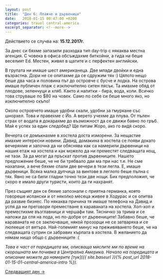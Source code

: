 ```yaml
---
layout: post
title:  "Ден 6: Плажче и дървеници"
date:   2018-01-15 00:47:00 +0200
categories: travel central-america
excerpt_separator: <!--more-->
---
```


Действието се случва на: **15.12.2017г.**

За днес си бяхме запазили разходка тип day-trip с някаква местна агенция. С човека в офиса обсъждахме биткойни, а гида ни беше веселият Ed. Местен, живял в щатите и с  перфектен английски.

<!--more-->

В групата ни имаше шест американеца. Две млади двойки и една възрастна. Дори не се опитахме да се сдружим тях :) Цялото нещо беше два часа и половина път до островче с бусче и лодка. На острова имаше публичен плаж с изключително ситен пясък. Та имахме обяд от плодове, зеленчуци и хляб. Както и напитки - бира, вода, коли. Всичко това струваше по $80 на човек. Само по себе си беше много яко, но изключително скъпо!

Около островчето имаше удобни скали, удобни за гмуркане със шнорхел. Това и правехме с Йо. А верето учехме да плува. От пълен страх от водата я докарахме до възможност да се движи бавно по гръб. Май е успех за един следобед? Ще питам Жоро, ако го видя скоро.

Вечерта се домъкнахме в хостела доста изморени. За нещастие имахме интересни новини. Давид, домакина в хостела се появи докато вечеряхме и започна да ни обяснява как са намерили дървеници на нашия етаж на хостела и как можело да ни преместят следващата нощ, не тази. За да могат да пръскат против дървениците. Нашето предложение беше, че не би трябвало даи ма при нас т.е. Не сме нахапани, а вече бяхме спали две вечери в тези легла. Е, имаше дървеници. Всяка малка дупчица за винтове в леглото беше пълна с тях. Явно не са били гладни точно тези две нощи. Бих предположил, че скоро е имало други туристи, които да ги нахранят.

През същият ден се бяхме запознали с приятна германка, която говореше испански и от няколко месеца живее в Ходурас и се опитва да развие бизнес. По някаква причина тя имаше телефона на Давид и успя да ни преговори преместване в караваната на хостела. Хоп-хоп и преместихме възглавници и чершафи там. Тясничко за трима и се наложи да спя на пода, но по-добре от дървениците! Забавно беше, че караваната не се заключваше, някой прозорци не се затваряха и се люлееше от вятъра. Най-големият минус на преживяването беше, че на следващата сутрин си забравих кърпата в хостела. В желанието да нямам нищо общо с дървениците :(

_Това е част от поредицата ми, описваща мислите ми по време на скорошната ми почивка в Централна Америка. Начало на поредицата и описание можете да намерите [тук]({{ site.baseurl }}{% post_url 2018-01-15-01-central-america-intro %})._

[Следващият ден ->]()

